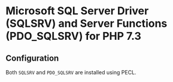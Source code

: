 # Microsoft SQL Server Driver (SQLSRV) and Server Functions (PDO_SQLSRV) for PHP 7.3

## Configuration

Both `SQLSRV` and `PDO_SQLSRV` are installed using PECL.
